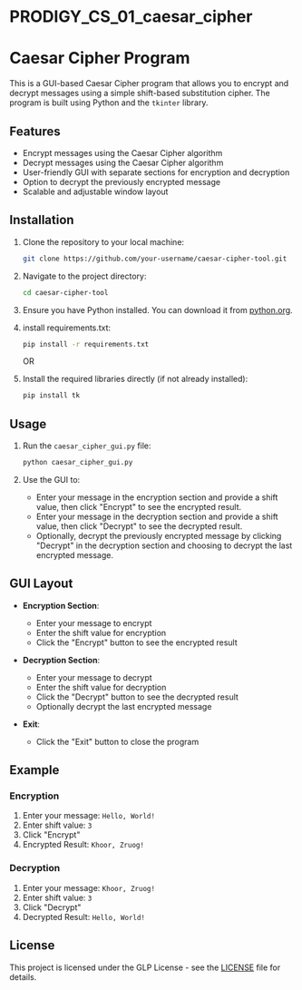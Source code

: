 # PRODIGY_CS_01_caesar_cipher
# Caesar Cipher Program

This is a GUI-based Caesar Cipher program that allows you to encrypt and decrypt messages using a simple shift-based substitution cipher. The program is built using Python and the `tkinter` library.

## Features

- Encrypt messages using the Caesar Cipher algorithm
- Decrypt messages using the Caesar Cipher algorithm
- User-friendly GUI with separate sections for encryption and decryption
- Option to decrypt the previously encrypted message
- Scalable and adjustable window layout

## Installation

1. Clone the repository to your local machine:

   ```bash
   git clone https://github.com/your-username/caesar-cipher-tool.git
   ```

2. Navigate to the project directory:

   ```bash
   cd caesar-cipher-tool
   ```

3. Ensure you have Python installed. You can download it from [python.org](https://www.python.org/downloads/).
3. install requirements.txt:

   ```bash
   pip install -r requirements.txt
   ```
   
   OR
    
5. Install the required libraries directly (if not already installed):

   ```bash
   pip install tk
   ```

## Usage

1. Run the `caesar_cipher_gui.py` file:

   ```bash
   python caesar_cipher_gui.py
   ```

2. Use the GUI to:
   - Enter your message in the encryption section and provide a shift value, then click "Encrypt" to see the encrypted result.
   - Enter your message in the decryption section and provide a shift value, then click "Decrypt" to see the decrypted result.
   - Optionally, decrypt the previously encrypted message by clicking "Decrypt" in the decryption section and choosing to decrypt the last encrypted message.

## GUI Layout

- **Encryption Section**:
  - Enter your message to encrypt
  - Enter the shift value for encryption
  - Click the "Encrypt" button to see the encrypted result

- **Decryption Section**:
  - Enter your message to decrypt
  - Enter the shift value for decryption
  - Click the "Decrypt" button to see the decrypted result
  - Optionally decrypt the last encrypted message

- **Exit**:
  - Click the "Exit" button to close the program

## Example

### Encryption

1. Enter your message: `Hello, World!`
2. Enter shift value: `3`
3. Click "Encrypt"
4. Encrypted Result: `Khoor, Zruog!`

### Decryption

1. Enter your message: `Khoor, Zruog!`
2. Enter shift value: `3`
3. Click "Decrypt"
4. Decrypted Result: `Hello, World!`



## License

This project is licensed under the GLP License - see the [LICENSE](LICENSE) file for details.
